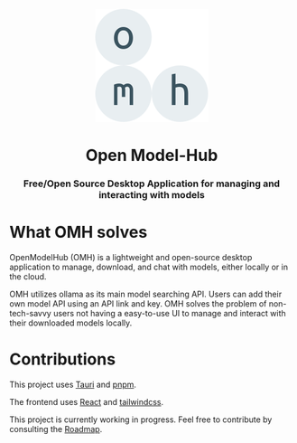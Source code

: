 <div id="openmodelhub-logo" align="center">
  <br />
  <img src="./public/openmodelhub.svg" alt="OMH Logo" width="200"/>
  <h1>Open Model-Hub</h1>
  <h3>Free/Open Source Desktop Application for managing and interacting with models</h3>
</div>

# What OMH solves

OpenModelHub (OMH) is a lightweight and open-source desktop application to manage, download, and chat with models, either locally or in the cloud.

OMH utilizes ollama as its main model searching API. Users can add their own model API using an API link and key. OMH solves the problem of non-tech-savvy users not having a easy-to-use UI to manage and interact with their downloaded models locally.

# Contributions

This project uses [Tauri](https://tauri.app/) and [pnpm](https://pnpm.io/).

The frontend uses [React](https://react.dev/) and [tailwindcss](https://tailwindcss.com/).

This project is currently working in progress. Feel free to contribute by consulting the [Roadmap](https://github.com/orgs/OpenModelHub/projects/1/views/4).